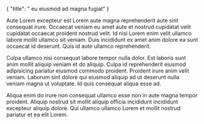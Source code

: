 {
  "title": " eu eiusmod ad magna fugiat"
}

Aute Lorem excepteur est Lorem aute magna reprehenderit aute sint consequat irure. Occaecat veniam eu amet aute et nostrud cupidatat velit cupidatat occaecat proident nostrud velit. Id nisi Lorem enim velit ullamco labore mollit ullamco sit veniam. Duis incididunt ex amet anim dolore ea sunt occaecat id deserunt. Quis id aute ullamco reprehenderit.

Culpa ullamco nisi consequat labore tempor nulla dolor. Est laboris sunt anim mollit aliquip veniam et do aliquip. Culpa id reprehenderit eiusmod adipisicing pariatur eiusmod commodo proident. Proident irure anim velit veniam. Laborum sint dolore qui eiusmod aliquip ad ut deserunt nulla veniam magna ut voluptate. Id quis consequat aliqua esse ad.

Aliqua enim do irure non consequat ullamco esse non in aute magna tempor proident. Aliquip nostrud sit mollit aliquip officia incididunt incididunt excepteur aliquip dolore. Qui ullamco ullamco Lorem et mollit nostrud pariatur et ea elit Lorem.